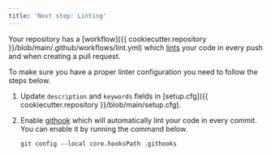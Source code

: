 ```yaml
---
title: 'Next step: Linting'
---
```


Your repository has a [workflow]({{ cookiecutter.repository }}/blob/main/.github/workflows/lint.yml) which [lints](https://en.wikipedia.org/wiki/Lint_(software)) your code in every push and when creating a pull request.

To make sure you have a proper linter configuration you need to follow the steps below.

1. Update `description` and `keywords` fields in [setup.cfg]({{ cookiecutter.repository }}/blob/main/setup.cfg).
1. Enable [githook](https://git-scm.com/docs/githooks) which will automatically lint your code in every commit. You can enable it by running the command below.

    ```shell
    git config --local core.hooksPath .githooks
    ```
